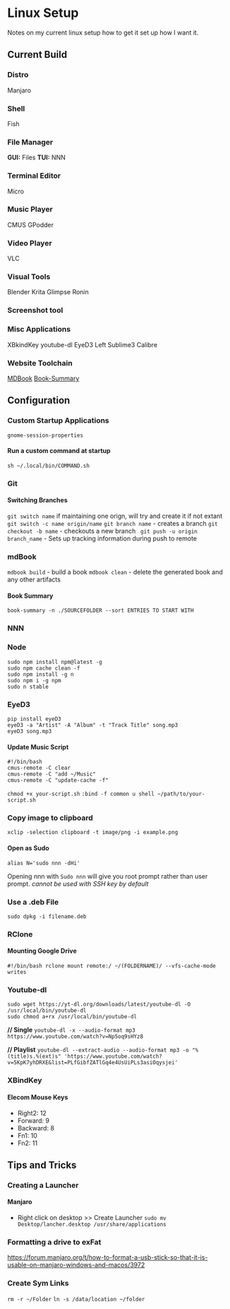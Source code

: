 # Linux Setup

Notes on my current linux setup how to get it set up how I want it.

## Current Build

### Distro

Manjaro 

### Shell

Fish

### File Manager

**GUI:** Files
**TUI:** NNN

### Terminal Editor

Micro

### Music Player

CMUS
GPodder

### Video Player

VLC

### Visual Tools

Blender
Krita
Glimpse
Ronin

### Screenshot tool


### Misc Applications
XBkindKey
youtube-dl
EyeD3
Left
Sublime3
Calibre

### Website Toolchain
[MDBook](https://rust-lang.github.io/mdBook/index.html)
[Book-Summary](https://github.com/dvogt23/book-summary)


## Configuration

### Custom Startup Applications

`gnome-session-properties`

#### Run a custom command at startup

`sh ~/.local/bin/COMMAND.sh`

### Git
#### Switching Branches

`git switch name` if maintaining one orign, will try and create it if not extant
`git switch -c name origin/name` 
`git branch name` - creates a branch
`git checkout -b name` - checkouts a new branch
` git push -u origin branch_name` - Sets up tracking information during push to remote

### mdBook
`mdbook build` - build a book
`mdbook clean` - delete the generated book and any other artifacts
#### Book Summary
`book-summary -n ./SOURCEFOLDER --sort ENTRIES TO START WITH`

### NNN

### Node

```
sudo npm install npm@latest -g
sudo npm cache clean -f
sudo npm install -g n
sudo npm i -g npm
sudo n stable
```

### EyeD3

```
pip install eyeD3
eyeD3 -a "Artist" -A "Album" -t "Track Title" song.mp3
eyeD3 song.mp3
```

#### Update Music Script
```
#!/bin/bash
cmus-remote -C clear
cmus-remote -C "add ~/Music"
cmus-remote -C "update-cache -f"
```
`chmod +x your-script.sh`
`:bind -f common u shell ~/path/to/your-script.sh`

### Copy image to clipboard

```
xclip -selection clipboard -t image/png -i example.png
```

#### Open as Sudo

```
alias N='sudo nnn -dHi'
```
Opening nnn with `Sudo nnn` will give you root prompt rather than user prompt.
    *cannot be used with SSH key by default*

### Use a .deb File

```
sudo dpkg -i filename.deb
```

### RClone 

#### Mounting Google Drive

`#!/bin/bash
rclone mount remote:/ ~/(FOLDERNAME)/ --vfs-cache-mode writes`

### Youtube-dl

```
sudo wget https://yt-dl.org/downloads/latest/youtube-dl -O /usr/local/bin/youtube-dl
sudo chmod a+rx /usr/local/bin/youtube-dl
```

**// Single**
`youtube-dl -x --audio-format mp3 https://www.youtube.com/watch?v=Np5oq9sHYz8`

**// Playlist**
`youtube-dl --extract-audio --audio-format mp3 -o "%(title)s.%(ext)s" 'https://www.youtube.com/watch?v=5KpK7yhDRXE&list=PLfGibfZATlGq4e4UsUiPLs3asiOqysjei'`

### XBindKey
#### Elecom Mouse Keys
- Right2: 12
- Forward: 9
- Backward: 8
- Fn1: 10
- Fn2: 11

## Tips and Tricks

### Creating a Launcher 

#### Manjaro
- Right click on desktop >> Create Launcher
`sudo mv Desktop/lancher.desktop /usr/share/applications`

### Formatting a drive to exFat
https://forum.manjaro.org/t/how-to-format-a-usb-stick-so-that-it-is-usable-on-manjaro-windows-and-macos/3972

### Create Sym Links
`rm -r ~/Folder`
`ln -s /data/location ~/folder`
